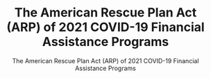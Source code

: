 ---
layout: resources-landing
title: "The American Rescue Plan Act (ARP) of 2021 COVID-19 Financial Assistance Programs"
subtitle: "The American Rescue Plan Act (ARP) of 2021 COVID-19 Financial Assistance Programs"
external_link: https://www.cfo.govassets/files/Revised-American-Rescue-Plan-Assistance-Listings_10-29-2021.pdf
filters: federal-financial-assistance
fiscal_year: 
---